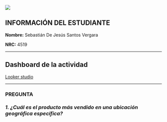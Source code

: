 ![](https://upload.wikimedia.org/wikipedia/commons/f/ff/Logo_uninorte_colombia.jpg)
## INFORMACIÓN DEL ESTUDIANTE
**Nombre:** Sebastián De Jesús Santos Vergara

**NRC:**  4519
* * *
## Dashboard de la actividad
[Looker studio]()
* * *
### PREGUNTA
### _1.	¿Cuál es el producto más vendido en una ubicación geográfica específica?_
